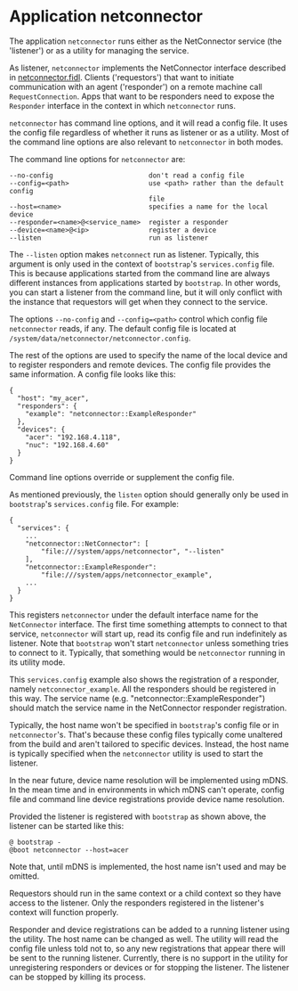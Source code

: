 # Application netconnector

The application `netconnector` runs either as the NetConnector service (the
'listener') or as a utility for managing the service.

As listener, `netconnector` implements the NetConnector interface described in
[netconnector.fidl](https://fuchsia.googlesource.com/netconnector/+/master/services/netconnector.fidl). Clients ('requestors') that want to initiate communication with an
agent ('responder') on a remote machine call `RequestConnection`. Apps that
want to be responders need to expose the `Responder` interface in the context
in which `netconnector` runs.

`netconnector` has command line options, and it will read a config file. It uses
the config file regardless of whether it runs as listener or as a utility.
Most of the command line options are also relevant to `netconnector` in both
modes.

The command line options for `netconnector` are:

    --no-config                        don't read a config file
    --config=<path>                    use <path> rather than the default config
                                       file
    --host=<name>                      specifies a name for the local device
    --responder=<name>@<service_name>  register a responder
    --device=<name>@<ip>               register a device
    --listen                           run as listener

The `--listen` option makes `netconnect` run as listener. Typically, this
argument is only used in the context of `bootstrap`'s `services.config` file.
This is because applications started from the command line are always different
instances from applications started by `bootstrap`. In other words, you can
start a listener from the command line, but it will only conflict with the
instance that requestors will get when they connect to the service.

The options `--no-config` and `--config=<path>` control which config file
`netconnector` reads, if any. The default config file is located at
`/system/data/netconnector/netconnector.config`.

The rest of the options are used to specify the name of the local device and to
register responders and remote devices. The config file provides the same
information. A config file looks like this:

    {
      "host": "my_acer",
      "responders": {
        "example": "netconnector::ExampleResponder"
      },
      "devices": {
        "acer": "192.168.4.118",
        "nuc": "192.168.4.60"
      }
    }

Command line options override or supplement the config file.

As mentioned previously, the `listen` option should generally only be used in
`bootstrap`'s `services.config` file. For example:

    {
      "services": {
        ...
        "netconnector::NetConnector": [
            "file:///system/apps/netconnector", "--listen"
        ],
        "netconnector::ExampleResponder":
            "file:///system/apps/netconnector_example",
        ...
      }
    }

This registers `netconnector` under the default interface name for the
`NetConnector` interface. The first time something attempts to connect to
that service, `netconnector` will start up, read its config file and run
indefinitely as listener. Note that `bootstrap` won't start `netconnector`
unless something tries to connect to it. Typically, that something would be
`netconnector` running in its utility mode.

This `services.config` example also shows the registration of a responder,
namely `netconnector_example`. All the responders should be registered in this
way. The service name (e.g. "netconnector::ExampleResponder") should match
the service name in the NetConnector responder registration.

Typically, the host name won't be specified in `bootstrap`'s config file or
in `netconnector`'s. That's because these config files typically come unaltered
from the build and aren't tailored to specific devices. Instead, the host name
is typically specified when the `netconnector` utility is used to start the
listener.

In the near future, device name resolution will be implemented using mDNS. In
the mean time and in environments in which mDNS can't operate, config file and
command line device registrations provide device name resolution.

Provided the listener is registered with `bootstrap` as shown above, the
listener can be started like this:

    @ bootstrap -
    @boot netconnector --host=acer

Note that, until mDNS is implemented, the host name isn't used and may be
omitted.

Requestors should run in the same context or a child context so they have
access to the listener. Only the responders registered in the listener's
context will function properly.

Responder and device registrations can be added to a running listener using the
utility. The host name can be changed as well. The utility will read the config
file unless told not to, so any new registrations that appear there will be
sent to the running listener. Currently, there is no support in the utility for
unregistering responders or devices or for stopping the listener. The listener
can be stopped by killing its process.

